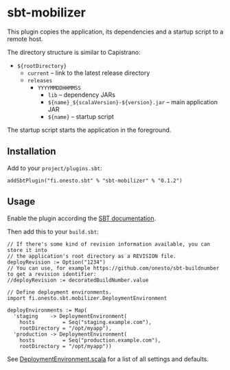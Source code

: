 sbt-mobilizer
=============

This plugin copies the application, its dependencies and a startup script to a remote host.

The directory structure is similar to Capistrano:
* `${rootDirectory}`
    * `current` – link to the latest release directory
    * `releases`
        * `YYYYMMDDHHMMSS`
            * `lib` – dependency JARs
            * `${name}_${scalaVersion}-${version}.jar` – main application JAR
            * `${name}` – startup script

The startup script starts the application in the foreground.


Installation
------------

Add to your `project/plugins.sbt`:

    addSbtPlugin("fi.onesto.sbt" % "sbt-mobilizer" % "0.1.2")


Usage
-----

Enable the plugin according the [SBT documentation](http://www.scala-sbt.org/0.13/docs/Plugins.html).

Then add this to your `build.sbt`:

    // If there's some kind of revision information available, you can store it into
    // the application's root directory as a REVISION file.
    deployRevision := Option("1234")
    // You can use, for example https://github.com/onesto/sbt-buildnumber to get a revision identifier:
    //deployRevision := decoratedBuildNumber.value 

    // Define deployment environments.
    import fi.onesto.sbt.mobilizer.DeploymentEnvironment

    deployEnvironments := Map(
      'staging    -> DeploymentEnvironment(
        hosts         = Seq("staging.example.com"),
        rootDirectory = "/opt/myapp"),
      'production -> DeploymentEnvironment(
        hosts         = Seq("production.example.com"),
        rootDirectory = "/opt/myapp"))

See [DeploymentEnvironment.scala](src/main/scala/fi/onesto/sbt/mobilizer/DeploymentEnvironment.scala) for a list of all settings and defaults.
